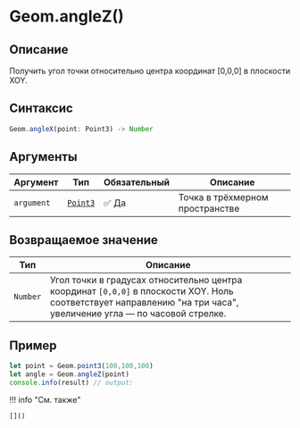 # Geom.angleZ()

## Описание
Получить угол точки относительно центра координат [0,0,0] в плоскости XOY.

## Синтаксис
```javascript
Geom.angleX(point: Point3) -> Number
```

## Аргументы

| Аргумент   | Тип                  | Обязательный | Описание              |
|------------|----------------------|--------------|-----------------------|
| `argument` | [`Point3`](../../../types/Point3/index.md) | :white_check_mark: Да           | Точка в трёхмерном пространстве |

## Возвращаемое значение

| Тип     | Описание                                                                 |
|---------|--------------------------------------------------------------------------|
| `Number` | Угол точки в градусах относительно центра координат `[0,0,0]` в плоскости XOY. Ноль соответствует направлению "на три часа", увеличение угла — по часовой стрелке. |

## Пример
```javascript linenums="1"
let point = Geom.point3(100,100,100)
let angle = Geom.angleZ(point)
console.info(result) // output:
```

!!! info "См. также"

    []()

